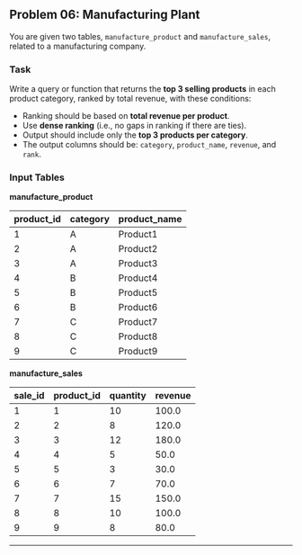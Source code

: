 ## Problem 06: Manufacturing Plant

You are given two tables, `manufacture_product` and `manufacture_sales`, related to a manufacturing company.

### Task
Write a query or function that returns the **top 3 selling products** in each product category, ranked by total revenue, with these conditions:

- Ranking should be based on **total revenue per product**.
- Use **dense ranking** (i.e., no gaps in ranking if there are ties).
- Output should include only the **top 3 products per category**.
- The output columns should be: `category`, `product_name`, `revenue`, and `rank`.

### Input Tables

**manufacture_product**

| product_id | category | product_name |
|------------|----------|--------------|
| 1          | A        | Product1     |
| 2          | A        | Product2     |
| 3          | A        | Product3     |
| 4          | B        | Product4     |
| 5          | B        | Product5     |
| 6          | B        | Product6     |
| 7          | C        | Product7     |
| 8          | C        | Product8     |
| 9          | C        | Product9     |

**manufacture_sales**

| sale_id | product_id | quantity | revenue |
|---------|------------|----------|---------|
| 1       | 1          | 10       | 100.0   |
| 2       | 2          | 8        | 120.0   |
| 3       | 3          | 12       | 180.0   |
| 4       | 4          | 5        | 50.0    |
| 5       | 5          | 3        | 30.0    |
| 6       | 6          | 7        | 70.0    |
| 7       | 7          | 15       | 150.0   |
| 8       | 8          | 10       | 100.0   |
| 9       | 9          | 8        | 80.0    |

---

